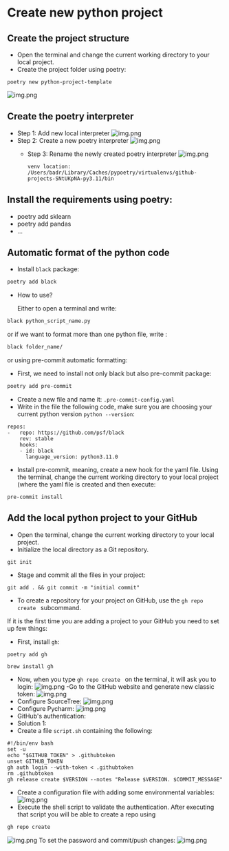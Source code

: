 # Create new python project
## Create the project structure

* Open the terminal and change the current working directory to your local project.
* Create the project folder using poetry:
```
poetry new python-project-template
```
![img.png](images/new_python_project_using_poetry.png)

## Create the poetry interpreter
* Step 1: Add new local interpreter
![img.png](images/add_poetry_interpreter_step_1.png)
* Step 2: Create a new poetry interpreter
![img.png](images/add_poetry_interpreter_step_2.png)
  * Step 3: Rename the newly created poetry interpreter
  ![img.png](images/add_poetry_interpreter_step_3.png)
  
        venv location: /Users/badr/Library/Caches/pypoetry/virtualenvs/github-projects-SNtUKpNA-py3.11/bin
  
## Install the requirements using poetry:
* poetry add sklearn
* poetry add pandas
* ...

## Automatic format of the python code

* Install ```black``` package:

```bash
poetry add black
```
* How to use?

  Either to open a terminal and write:
```bash
black python_script_name.py
```
or if we want to format more than one python file, write :
```bash
black folder_name/
```
or using pre-commit automatic formatting:
* First, we need to install not only black but also pre-commit package:
```bash
poetry add pre-commit
```
* Create a new file and name it: ```.pre-commit-config.yaml```
* Write in the file the following code, make sure you are choosing your 
current python version ```python --version```:
```
repos:
-   repo: https://github.com/psf/black
    rev: stable
    hooks:
    - id: black
      language_version: python3.11.0
```
* Install pre-commit, meaning, create a new hook for the yaml file. 
Using the terminal, change the current working directory to your local project 
(where the yaml file is created and then execute:
```
pre-commit install
```
## Add the local python project to your GitHub
* Open the terminal, change the current working directory to your local project.
* Initialize the local directory as a Git repository.
```
git init
```
* Stage and commit all the files in your project:
```
git add . && git commit -m "initial commit"
```
* To create a repository for your project on GitHub, use the ```gh repo create ``` subcommand.

If it is the first time you are adding a project to your GitHub you need to set up few things:
- First, install ```gh```:
```
poetry add gh
```
```
brew install gh
```
- Now, when you type ```gh repo create ``` on the terminal, it will ask you to login:
![img.png](images/git_login.png)
-Go to the GitHub website and generate new classic token:
![img.png](images/GitHub_classic_token.png)
- Configure SourceTree:
![img.png](images/sourcetree_configure_with_github.png)
- Configure Pycharm:
![img.png](images/pycharm_configure_with_github.png)
- GitHub's authentication: 
- Solution 1: 
- Create a file ```script.sh``` containing the following:
```
#!/bin/env bash
set -u
echo "$GITHUB_TOKEN" > .githubtoken
unset GITHUB_TOKEN
gh auth login --with-token < .githubtoken
rm .githubtoken
gh release create $VERSION --notes "Release $VERSION. $COMMIT_MESSAGE"
```
- Create a configuration file with adding some environmental variables:
![img.png](images/github_authen_cli_script_sh.png)
- Execute the shell script to validate the authentication.
After executing that script you will be able to create a repo using 
```bash
gh repo create
```
![img.png](images/add_remote_repo_using_cli.png)
To set the password and commit/push changes:
![img.png](images/github_add_changes_with_authentification.png)







